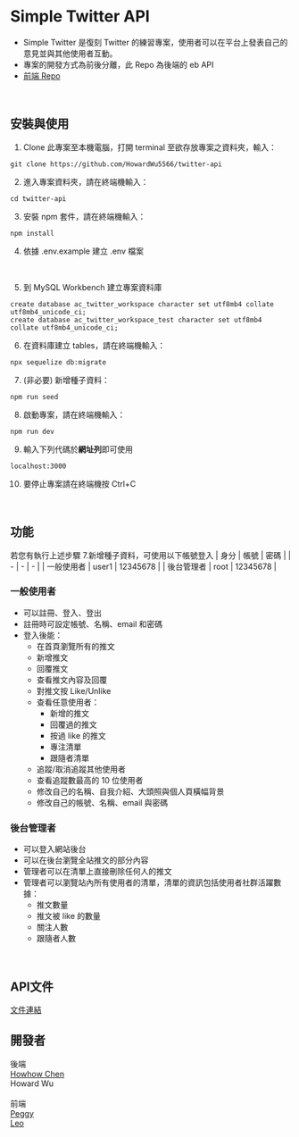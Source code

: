 # Simple Twitter API
* Simple Twitter 是復刻 Twitter 的練習專案，使用者可以在平台上發表自己的意見並與其他使用者互動。
* 專案的開發方式為前後分離，此 Repo 為後端的 eb API
* [前端 Repo](https://github.com/kignite/simple-twitter-frontend)
<br />

## 安裝與使用
1. Clone 此專案至本機電腦，打開 terminal 至欲存放專案之資料夾，輸入：
```
git clone https://github.com/HowardWu5566/twitter-api
```
2. 進入專案資料夾，請在終端機輸入：
```
cd twitter-api
```
3. 安裝 npm 套件，請在終端機輸入：
```
npm install
```
4. 依據 .env.example 建立 .env 檔案
<br>

5. 到 MySQL Workbench 建立專案資料庫  
```
create database ac_twitter_workspace character set utf8mb4 collate utf8mb4_unicode_ci;
create database ac_twitter_workspace_test character set utf8mb4 collate utf8mb4_unicode_ci;
```
6. 在資料庫建立 tables，請在終端機輸入：
```
npx sequelize db:migrate
```
7. (非必要) 新增種子資料：
```
npm run seed
```
8. 啟動專案，請在終端機輸入：
```
npm run dev
```
9. 輸入下列代碼於**網址列**即可使用
```
localhost:3000
```
10. 要停止專案請在終端機按 Ctrl+C
<br />

## 功能
若您有執行上述步驟 7.新增種子資料，可使用以下帳號登入
| 身分 | 帳號 | 密碼 |
| - | - | - |
| 一般使用者 | user1 | 12345678 |
| 後台管理者 | root | 12345678 |

### 一般使用者
* 可以註冊、登入、登出  
* 註冊時可設定帳號、名稱、email 和密碼  
* 登入後能：
  * 在首頁瀏覽所有的推文
  * 新增推文
  * 回覆推文
  * 查看推文內容及回覆
  * 對推文按 Like/Unlike
  * 查看任意使用者：
    * 新增的推文
    * 回覆過的推文
    * 按過 like 的推文
    * 專注清單
    * 跟隨者清單
  * 追蹤/取消追蹤其他使用者
  * 查看追蹤數最高的 10 位使用者
  * 修改自己的名稱、自我介紹、大頭照與個人頁橫幅背景
  * 修改自己的帳號、名稱、email 與密碼 

### 後台管理者
* 可以登入網站後台
* 可以在後台瀏覽全站推文的部分內容
* 管理者可以在清單上直接刪除任何人的推文
* 管理者可以瀏覽站內所有使用者的清單，清單的資訊包括使用者社群活躍數據：  
  * 推文數量
  * 推文被 like 的數量
  * 關注人數
  * 跟隨者人數
<br />

## API文件
[文件連結](https://howhowchen.docs.apiary.io/#reference/0/user)
<br />

## 開發者
後端 <br>
[Howhow Chen](https://github.com/HowhowChen) <br>
Howard Wu <br>
<br>
前端 <br>
[Peggy](https://github.com/Peggy8422) <br>
[Leo](https://github.com/kignite)
